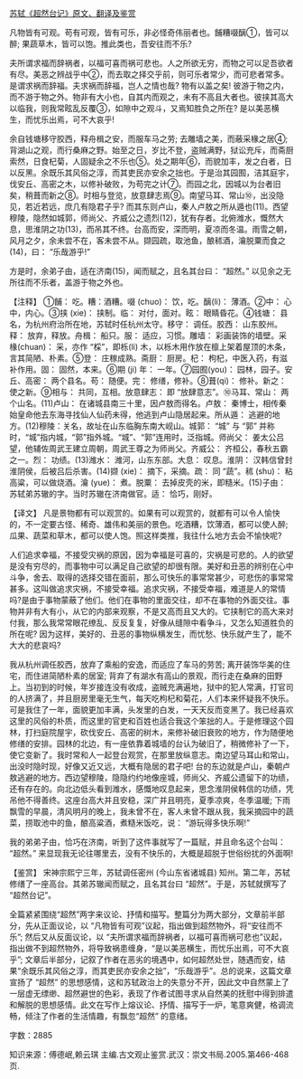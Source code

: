 [苏轼《超然台记》原文、翻译及鉴赏](https://www.vrrw.net/wx/14174.html)

凡物皆有可观。苟有可观，皆有可乐，非必怪奇伟丽者也。餔糟啜醨①，皆可以醉; 果蔬草木，皆可以饱。推此类也，吾安往而不乐?

夫所谓求福而辞祸者，以福可喜而祸可悲也。人之所欲无穷，而物之可以足吾欲者有尽。美恶之辨战乎中②，而去取之择交乎前，则可乐者常少，而可悲者常多。是谓求祸而辞福。夫求祸而辞福，岂人之情也哉? 物有以盖之矣! 彼游于物之内，而不游于物之外。物非有大小也，自其内而观之，未有不高且大者也。彼挟其高大以临我，则我常眩乱反覆③，如隙中之观斗，又焉知胜负之所在? 是以美恶横生，而忧乐出焉，可不大哀乎!

余自钱塘移守胶西，释舟楫之安，而服车马之劳; 去雕墙之美，而蔽采椽之居④; 背湖山之观，而行桑麻之野。始至之日，岁比不登，盗贼满野，狱讼充斥，而斋厨索然，日食杞菊，人固疑余之不乐也⑤。处之期年⑥，而貌加丰，发之白者，日以反黑。余既乐其风俗之淳，而其吏民亦安余之拙也。于是治其园囿，洁其庭宇，伐安丘、高密之木，以修补破败，为苟完之计⑦。而园之北，因城以为台者旧矣，稍葺而新之⑧。时相与登览，放意肆志焉⑨。南望马耳、常山⑩，出没隐见，若近若远，庶几有隐君子乎? 而其东则卢山，秦人卢敖之所从遁也(11)。西望穆陵，隐然如城郭，师尚父、齐威公之遗烈(12)，犹有存者。北俯潍水，慨然大息，思淮阴之功(13)，而吊其不终。台高而安，深而明，夏凉而冬温。雨雪之朝，风月之夕，余未尝不在，客未尝不从。撷园疏，取池鱼，酿秫酒，瀹脱粟而食之(14)，曰： “乐哉游乎!”

方是时，余弟子由，适在济南(15)，闻而赋之，且名其台曰： “超然。” 以见余之无所往而不乐者，盖游于物之外也。



【注释】 ①餔： 吃。糟：酒糟。啜 (chuo)： 饮，吃。醨(li)： 薄酒。②中： 心中，内心。③挟 (xie)： 挟制。临： 对付，面对。眩： 眼睛昏花。④钱塘： 县名，为杭州府治所在地，苏轼时任杭州太守。移守： 调任。胶西： 山东胶州。释： 放弃，释放。舟楫： 船只。服： 适应，习惯。雕墙： 彩画装饰的墙壁。采椽(chuan)： 采，亦作 “棌”，即栎(li) 木，以栎木用作放在檩上架着屋顶的木条，言其简陋、朴素。⑤登： 庄稼成熟。斋厨： 厨房。杞： 枸杞，中医入药，有滋补作用。固： 固然，本来。⑥期 (ji) 年： 一年。⑦园囿(you)： 园林，园子。安丘、高密： 两个县名。苟： 随便。完： 修缮，修补。⑧葺(qi)： 修补。新之： 使之新。⑨相与： 共同，互相。放意肆志： 即 “放肆意志”。⑩马耳、常山： 两个山名。(11)卢山： 在诸城县南三十里，因卢敖而得名。卢敖： 秦博士，相传秦始皇命他去东海寻找仙人仙药未得，他逃到卢山隐居起来。所从遁： 逃避的地方。(12)穆陵：关名，故址在山东临胸东南大岘山。城郭： “城” 与 “郭” 并称时，“城”指内城，“郭”指外城。“城”、“郭”连用时，泛指城。师尚父： 姜太公吕望，他辅佐周武王建立周朝，周武王尊之为师尚父。齐威公： 齐桓公，春秋五霸之一。烈： 功绩。(13)潍水： 潍河，山东东部。大息： 叹息。淮阴： 汉韩信曾封淮阴侯，后被吕后杀害。(14)撷 (xie)： 摘下，采摘。疏： 同 “蔬”。秫 (shu)： 粘高粱，可以做烧酒。瀹 (yue)： 煮。脱粟： 去掉皮壳的米，即糙米。(15)子由： 苏轼弟苏辙的字。当时苏辙在济南做官。适： 恰巧，刚好。

【译文】 凡是景物都有可以观赏的。如果有可以观赏的，就都有可以令人愉快的，不一定要古怪、稀奇、雄伟和美丽的景色。吃酒糟，饮薄酒，都可以使人醉; 瓜果、蔬菜和草木，都可以使人饱。照这样类推，我往什么地方去会不愉快呢?

人们追求幸福，不接受灾祸的原因，因为幸福是可喜的，灾祸是可悲的。人的欲望是没有穷尽的，而事物中可以满足自己欲望的却很有限。美好和丑恶的辨别在心中斗争，舍去、取得的选择交错在面前，那么可快乐的事常常甚少，可悲伤的事常常甚多。这叫做追求灾祸，不接受幸福。追求灾祸，不接受幸福，难道是人的常情吗?是由于事物蒙蔽了他们。他们在事物的里面交往，却不在事物的外面交往。事物并非有大有小，从它的内部来观察，不是又高而且又大的。它挟制它的高大来对付我，那么我常常眼花缭乱、反反复复，好像从缝隙中看争斗，又怎么知道胜负的所在呢? 因为这样，美好的、丑恶的事物纵横发生，而忧愁、快乐就产生了，能不大大的悲哀吗?

我从杭州调任胶西，放弃了乘船的安逸，而适应了车马的劳苦; 离开装饰华美的住宅，而住进简陋朴素的居室; 背弃了有湖水有高山的景观，而行走在桑麻的田野上。当初到的时候，年岁接连没有收成，盗贼充满遍地，狱中的犯人常满，打官司的人挤满了，并且厨房里毫无生气，每天吃枸杞和菊花，人们本来怀疑我不快乐。可是我住了一年，面貌更加丰满，头发里的白发，一天天反而变黑了。我已经喜欢这里的风俗的朴质，而这里的官吏和百姓也适合我这个笨拙的人。于是修理这个园林，打扫庭院屋宇，砍伐安丘、高密的树木，来修补破旧衰败的地方，作为随便地修缮的安排。园林的北边，有一座依靠着城墙的台认为破旧了，稍微修补了一下，使它变新了。我时常和人一起登台观赏，在那里放纵意志。南边望马耳山和常山，出没时隐时现，好像又近又远，大概有隐居的君子吧! 台的东边就是卢山，秦朝卢敖逃避的地方。西边望穆陵，隐隐约约地像座城，师尚父、齐威公遗留下的功绩，还有存在的。向北边低头看到潍水，感慨地叹息起来，思念淮阴侯韩信的功绩，凭吊他不得善终。这座台高大并且安稳，深广并且明亮，夏季凉爽，冬季温暖; 下雨飘雪的早晨，清风明月的晚上，我未曾不在，客人未曾不跟从我，我采摘园中的蔬菜，捞取池中的鱼，酿高粱酒，煮糙米饭吃，说： “游玩得多快乐啊!”

我的弟弟子由，恰巧在济南，听到了这件事就写了一篇赋，并且命名这个台叫： “超然。” 来显现我无论往哪里去，没有不快乐的，大概是超脱于世俗纷扰的外面啊!

【鉴赏】 宋神宗熙宁三年，苏轼调任密州 (今山东省诸城县) 知州。第二年，苏轼修缮了一座高台。其弟苏辙闻而赋之，且名其台曰 “超然”。于是，苏轼就撰写了 “超然台记”。

全篇紧紧围绕“超然”两字来议论、抒情和描写。整篇分为两大部分，文章前半部分，先从正面议论，以 “凡物皆有可观”议起，指出做到超然物外，将“安往而不乐”; 然后又从反面议论，以 “夫所谓求福而辞祸者，以福可喜而祸可悲也”议起，指出做不到超然物外，将导致祸患缠身，“是以美恶横生，而忧乐出焉，可不大哀乎”; 文章后半部分，记叙了作者在恶劣的境遇中，如何超然处世，随遇而安，结果“余既乐其风俗之淳，而其吏民亦安余之拙”，“乐哉游乎”。总的说来，这篇文章宣扬了 “超然” 的思想感情，这和苏轼政治上的失意分不开，因此文中自然蒙上了一层虚无缥缈、超然避世的色彩，表现了作者试图寻求从自然美的抚慰中得到排遣和解脱的思想感情。此文在写作上熔议论、抒情、描写于一炉，笔意爽健，格调流畅，倾注了作者的生活情趣，有飘忽“超然” 的意绪。

字数：2885

知识来源：傅德岷,赖云琪 主编.古文观止鉴赏.武汉：崇文书局.2005.第466-468页.

